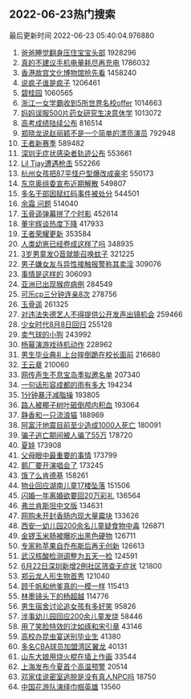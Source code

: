 ## 2022-06-23热门搜索 
最后更新时间 2022-06-23 05:40:04.976880 
1. [爸爸睡觉翻身压住宝宝头部](https://s.weibo.com/weibo?q=%23%E7%88%B8%E7%88%B8%E7%9D%A1%E8%A7%89%E7%BF%BB%E8%BA%AB%E5%8E%8B%E4%BD%8F%E5%AE%9D%E5%AE%9D%E5%A4%B4%E9%83%A8%23&Refer=top) 1928296
1. [真的不建议手机电量耗尽再充电](https://s.weibo.com/weibo?q=%23%E7%9C%9F%E7%9A%84%E4%B8%8D%E5%BB%BA%E8%AE%AE%E6%89%8B%E6%9C%BA%E7%94%B5%E9%87%8F%E8%80%97%E5%B0%BD%E5%86%8D%E5%85%85%E7%94%B5%23&Refer=top) 1786032
1. [香港故宫文化博物馆抢先看](https://s.weibo.com/weibo?q=%23%E9%A6%99%E6%B8%AF%E6%95%85%E5%AE%AB%E6%96%87%E5%8C%96%E5%8D%9A%E7%89%A9%E9%A6%86%E6%8A%A2%E5%85%88%E7%9C%8B%23&Refer=top) 1458240
1. [说疯子谁是疯子](https://s.weibo.com/weibo?q=%E8%AF%B4%E7%96%AF%E5%AD%90%E8%B0%81%E6%98%AF%E7%96%AF%E5%AD%90&Refer=top) 1206461
1. [碧桂园](https://s.weibo.com/weibo?q=%E7%A2%A7%E6%A1%82%E5%9B%AD&Refer=top) 1060565
1. [浙江一女学霸收到5所世界名校offer](https://s.weibo.com/weibo?q=%23%E6%B5%99%E6%B1%9F%E4%B8%80%E5%A5%B3%E5%AD%A6%E9%9C%B8%E6%94%B6%E5%88%B05%E6%89%80%E4%B8%96%E7%95%8C%E5%90%8D%E6%A0%A1offer%23&Refer=top) 1014663
1. [妈妈误服500片药女研究生决意休学](https://s.weibo.com/weibo?q=%23%E5%A6%88%E5%A6%88%E8%AF%AF%E6%9C%8D500%E7%89%87%E8%8D%AF%E5%A5%B3%E7%A0%94%E7%A9%B6%E7%94%9F%E5%86%B3%E6%84%8F%E4%BC%91%E5%AD%A6%23&Refer=top) 1013072
1. [高考成绩陆续公布](https://s.weibo.com/weibo?q=%23%E9%AB%98%E8%80%83%E6%88%90%E7%BB%A9%E9%99%86%E7%BB%AD%E5%85%AC%E5%B8%83%23&Refer=top) 816514
1. [郑晓龙说赵丽颖不是一个简单的漂亮演员](https://s.weibo.com/weibo?q=%23%E9%83%91%E6%99%93%E9%BE%99%E8%AF%B4%E8%B5%B5%E4%B8%BD%E9%A2%96%E4%B8%8D%E6%98%AF%E4%B8%80%E4%B8%AA%E7%AE%80%E5%8D%95%E7%9A%84%E6%BC%82%E4%BA%AE%E6%BC%94%E5%91%98%23&Refer=top) 792948
1. [王者新赛季](https://s.weibo.com/weibo?q=%23%E7%8E%8B%E8%80%85%E6%96%B0%E8%B5%9B%E5%AD%A3%23&Refer=top) 589482
1. [深圳无症状感染者轨迹公布](https://s.weibo.com/weibo?q=%23%E6%B7%B1%E5%9C%B3%E6%97%A0%E7%97%87%E7%8A%B6%E6%84%9F%E6%9F%93%E8%80%85%E8%BD%A8%E8%BF%B9%E5%85%AC%E5%B8%83%23&Refer=top) 553661
1. [Lil Tjay遭遇枪击](https://s.weibo.com/weibo?q=Lil%20Tjay%E9%81%AD%E9%81%87%E6%9E%AA%E5%87%BB&Refer=top) 552266
1. [杭州女孩把87平怪户型爆改成豪宅](https://s.weibo.com/weibo?q=%23%E6%9D%AD%E5%B7%9E%E5%A5%B3%E5%AD%A9%E6%8A%8A87%E5%B9%B3%E6%80%AA%E6%88%B7%E5%9E%8B%E7%88%86%E6%94%B9%E6%88%90%E8%B1%AA%E5%AE%85%23&Refer=top) 550173
1. [东京奥组委宣布近期解散](https://s.weibo.com/weibo?q=%23%E4%B8%9C%E4%BA%AC%E5%A5%A5%E7%BB%84%E5%A7%94%E5%AE%A3%E5%B8%83%E8%BF%91%E6%9C%9F%E8%A7%A3%E6%95%A3%23&Refer=top) 549807
1. [多名干部因赋红码事件被处分](https://s.weibo.com/weibo?q=%23%E5%A4%9A%E5%90%8D%E5%B9%B2%E9%83%A8%E5%9B%A0%E8%B5%8B%E7%BA%A2%E7%A0%81%E4%BA%8B%E4%BB%B6%E8%A2%AB%E5%A4%84%E5%88%86%23&Refer=top) 544501
1. [余霜 问题](https://s.weibo.com/weibo?q=%E4%BD%99%E9%9C%9C%20%E9%97%AE%E9%A2%98&Refer=top) 514040
1. [玉骨遥弹幕拼了个时影](https://s.weibo.com/weibo?q=%23%E7%8E%89%E9%AA%A8%E9%81%A5%E5%BC%B9%E5%B9%95%E6%8B%BC%E4%BA%86%E4%B8%AA%E6%97%B6%E5%BD%B1%23&Refer=top) 452614
1. [董宇辉谈热度下降](https://s.weibo.com/weibo?q=%23%E8%91%A3%E5%AE%87%E8%BE%89%E8%B0%88%E7%83%AD%E5%BA%A6%E4%B8%8B%E9%99%8D%23&Refer=top) 417933
1. [王者荣耀更新](https://s.weibo.com/weibo?q=%23%E7%8E%8B%E8%80%85%E8%8D%A3%E8%80%80%E6%9B%B4%E6%96%B0%23&Refer=top) 353584
1. [人类幼崽已经卷成这样了吗](https://s.weibo.com/weibo?q=%23%E4%BA%BA%E7%B1%BB%E5%B9%BC%E5%B4%BD%E5%B7%B2%E7%BB%8F%E5%8D%B7%E6%88%90%E8%BF%99%E6%A0%B7%E4%BA%86%E5%90%97%23&Refer=top) 348935
1. [3岁男童发O音就能召唤蚊子](https://s.weibo.com/weibo?q=%233%E5%B2%81%E7%94%B7%E7%AB%A5%E5%8F%91O%E9%9F%B3%E5%B0%B1%E8%83%BD%E5%8F%AC%E5%94%A4%E8%9A%8A%E5%AD%90%23&Refer=top) 321225
1. [男子嫌女友与异性接触报警称其卖淫](https://s.weibo.com/weibo?q=%23%E7%94%B7%E5%AD%90%E5%AB%8C%E5%A5%B3%E5%8F%8B%E4%B8%8E%E5%BC%82%E6%80%A7%E6%8E%A5%E8%A7%A6%E6%8A%A5%E8%AD%A6%E7%A7%B0%E5%85%B6%E5%8D%96%E6%B7%AB%23&Refer=top) 309076
1. [事情是这样的](https://s.weibo.com/weibo?q=%E4%BA%8B%E6%83%85%E6%98%AF%E8%BF%99%E6%A0%B7%E7%9A%84&Refer=top) 306093
1. [亚洲已出现猴痘病例](https://s.weibo.com/weibo?q=%23%E4%BA%9A%E6%B4%B2%E5%B7%B2%E5%87%BA%E7%8E%B0%E7%8C%B4%E7%97%98%E7%97%85%E4%BE%8B%23&Refer=top) 284549
1. [可乐cp三分钟连亲8次](https://s.weibo.com/weibo?q=%23%E5%8F%AF%E4%B9%90cp%E4%B8%89%E5%88%86%E9%92%9F%E8%BF%9E%E4%BA%B28%E6%AC%A1%23&Refer=top) 278756
1. [玉骨遥](https://s.weibo.com/weibo?q=%23%E7%8E%89%E9%AA%A8%E9%81%A5%23&Refer=top) 261325
1. [对违法失德艺人不得提供公开发声出镜机会](https://s.weibo.com/weibo?q=%23%E5%AF%B9%E8%BF%9D%E6%B3%95%E5%A4%B1%E5%BE%B7%E8%89%BA%E4%BA%BA%E4%B8%8D%E5%BE%97%E6%8F%90%E4%BE%9B%E5%85%AC%E5%BC%80%E5%8F%91%E5%A3%B0%E5%87%BA%E9%95%9C%E6%9C%BA%E4%BC%9A%23&Refer=top) 259466
1. [少女时代8月8日回归](https://s.weibo.com/weibo?q=%23%E5%B0%91%E5%A5%B3%E6%97%B6%E4%BB%A38%E6%9C%888%E6%97%A5%E5%9B%9E%E5%BD%92%23&Refer=top) 255128
1. [卖气球的小狗](https://s.weibo.com/weibo?q=%23%E5%8D%96%E6%B0%94%E7%90%83%E7%9A%84%E5%B0%8F%E7%8B%97%23&Refer=top) 243992
1. [杨幂演游戏待机动作](https://s.weibo.com/weibo?q=%E6%9D%A8%E5%B9%82%E6%BC%94%E6%B8%B8%E6%88%8F%E5%BE%85%E6%9C%BA%E5%8A%A8%E4%BD%9C&Refer=top) 228962
1. [男生毕业典礼上台摔倒跪在校长面前](https://s.weibo.com/weibo?q=%23%E7%94%B7%E7%94%9F%E6%AF%95%E4%B8%9A%E5%85%B8%E7%A4%BC%E4%B8%8A%E5%8F%B0%E6%91%94%E5%80%92%E8%B7%AA%E5%9C%A8%E6%A0%A1%E9%95%BF%E9%9D%A2%E5%89%8D%23&Refer=top) 216680
1. [王云章](https://s.weibo.com/weibo?q=%E7%8E%8B%E4%BA%91%E7%AB%A0&Refer=top) 210060
1. [网传声生不息宝岛季拟邀名单](https://s.weibo.com/weibo?q=%23%E7%BD%91%E4%BC%A0%E5%A3%B0%E7%94%9F%E4%B8%8D%E6%81%AF%E5%AE%9D%E5%B2%9B%E5%AD%A3%E6%8B%9F%E9%82%80%E5%90%8D%E5%8D%95%23&Refer=top) 207340
1. [一句话形容成都的雨有多大](https://s.weibo.com/weibo?q=%23%E4%B8%80%E5%8F%A5%E8%AF%9D%E5%BD%A2%E5%AE%B9%E6%88%90%E9%83%BD%E7%9A%84%E9%9B%A8%E6%9C%89%E5%A4%9A%E5%A4%A7%23&Refer=top) 194234
1. [1分钟暴汗减脂操](https://s.weibo.com/weibo?q=%231%E5%88%86%E9%92%9F%E6%9A%B4%E6%B1%97%E5%87%8F%E8%84%82%E6%93%8D%23&Refer=top) 193805
1. [路人被椰子树叶砸倒颅内积血](https://s.weibo.com/weibo?q=%23%E8%B7%AF%E4%BA%BA%E8%A2%AB%E6%A4%B0%E5%AD%90%E6%A0%91%E5%8F%B6%E7%A0%B8%E5%80%92%E9%A2%85%E5%86%85%E7%A7%AF%E8%A1%80%23&Refer=top) 193064
1. [静香和一只流浪猫](https://s.weibo.com/weibo?q=%E9%9D%99%E9%A6%99%E5%92%8C%E4%B8%80%E5%8F%AA%E6%B5%81%E6%B5%AA%E7%8C%AB&Refer=top) 188969
1. [阿富汗地震目前至少造成1000人死亡](https://s.weibo.com/weibo?q=%23%E9%98%BF%E5%AF%8C%E6%B1%97%E5%9C%B0%E9%9C%87%E7%9B%AE%E5%89%8D%E8%87%B3%E5%B0%91%E9%80%A0%E6%88%901000%E4%BA%BA%E6%AD%BB%E4%BA%A1%23&Refer=top) 180091
1. [骗子逃亡期间被人骗了55万](https://s.weibo.com/weibo?q=%23%E9%AA%97%E5%AD%90%E9%80%83%E4%BA%A1%E6%9C%9F%E9%97%B4%E8%A2%AB%E4%BA%BA%E9%AA%97%E4%BA%8655%E4%B8%87%23&Refer=top) 178720
1. [夏娃](https://s.weibo.com/weibo?q=%E5%A4%8F%E5%A8%83&Refer=top) 173908
1. [父母眼中最重要的事情](https://s.weibo.com/weibo?q=%23%E7%88%B6%E6%AF%8D%E7%9C%BC%E4%B8%AD%E6%9C%80%E9%87%8D%E8%A6%81%E7%9A%84%E4%BA%8B%E6%83%85%23&Refer=top) 173799
1. [鹅厂要开演唱会了](https://s.weibo.com/weibo?q=%23%E9%B9%85%E5%8E%82%E8%A6%81%E5%BC%80%E6%BC%94%E5%94%B1%E4%BC%9A%E4%BA%86%23&Refer=top) 173245
1. [饿了么肯德基](https://s.weibo.com/weibo?q=%E9%A5%BF%E4%BA%86%E4%B9%88%E8%82%AF%E5%BE%B7%E5%9F%BA&Refer=top) 158261
1. [物业回应湖南儿童17楼坠落](https://s.weibo.com/weibo?q=%23%E7%89%A9%E4%B8%9A%E5%9B%9E%E5%BA%94%E6%B9%96%E5%8D%97%E5%84%BF%E7%AB%A517%E6%A5%BC%E5%9D%A0%E8%90%BD%23&Refer=top) 151506
1. [闪婚一年离婚欲要回20万彩礼](https://s.weibo.com/weibo?q=%23%E9%97%AA%E5%A9%9A%E4%B8%80%E5%B9%B4%E7%A6%BB%E5%A9%9A%E6%AC%B2%E8%A6%81%E5%9B%9E20%E4%B8%87%E5%BD%A9%E7%A4%BC%23&Refer=top) 136564
1. [弗兰肯斯坦中文版](https://s.weibo.com/weibo?q=%23%E5%BC%97%E5%85%B0%E8%82%AF%E6%96%AF%E5%9D%A6%E4%B8%AD%E6%96%87%E7%89%88%23&Refer=top) 134631
1. [网购未开封香肠内现大量霉块](https://s.weibo.com/weibo?q=%23%E7%BD%91%E8%B4%AD%E6%9C%AA%E5%BC%80%E5%B0%81%E9%A6%99%E8%82%A0%E5%86%85%E7%8E%B0%E5%A4%A7%E9%87%8F%E9%9C%89%E5%9D%97%23&Refer=top) 133626
1. [西安一幼儿园200余名儿童疑食物中毒](https://s.weibo.com/weibo?q=%23%E8%A5%BF%E5%AE%89%E4%B8%80%E5%B9%BC%E5%84%BF%E5%9B%AD200%E4%BD%99%E5%90%8D%E5%84%BF%E7%AB%A5%E7%96%91%E9%A3%9F%E7%89%A9%E4%B8%AD%E6%AF%92%23&Refer=top) 126871
1. [金锣玉米肠被曝吃出黑色硬物](https://s.weibo.com/weibo?q=%23%E9%87%91%E9%94%A3%E7%8E%89%E7%B1%B3%E8%82%A0%E8%A2%AB%E6%9B%9D%E5%90%83%E5%87%BA%E9%BB%91%E8%89%B2%E7%A1%AC%E7%89%A9%23&Refer=top) 126711
1. [专家称苹果自乔布斯后再无创新](https://s.weibo.com/weibo?q=%23%E4%B8%93%E5%AE%B6%E7%A7%B0%E8%8B%B9%E6%9E%9C%E8%87%AA%E4%B9%94%E5%B8%83%E6%96%AF%E5%90%8E%E5%86%8D%E6%97%A0%E5%88%9B%E6%96%B0%23&Refer=top) 126613
1. [武汉核酸检测调整为五天一检](https://s.weibo.com/weibo?q=%23%E6%AD%A6%E6%B1%89%E6%A0%B8%E9%85%B8%E6%A3%80%E6%B5%8B%E8%B0%83%E6%95%B4%E4%B8%BA%E4%BA%94%E5%A4%A9%E4%B8%80%E6%A3%80%23&Refer=top) 124591
1. [6月22日深圳新增2例社区筛查无症状](https://s.weibo.com/weibo?q=6%E6%9C%8822%E6%97%A5%E6%B7%B1%E5%9C%B3%E6%96%B0%E5%A2%9E2%E4%BE%8B%E7%A4%BE%E5%8C%BA%E7%AD%9B%E6%9F%A5%E6%97%A0%E7%97%87%E7%8A%B6&Refer=top) 121800
1. [郑云龙人形生物首秀](https://s.weibo.com/weibo?q=%23%E9%83%91%E4%BA%91%E9%BE%99%E4%BA%BA%E5%BD%A2%E7%94%9F%E7%89%A9%E9%A6%96%E7%A7%80%23&Refer=top) 121040
1. [顾千帆和他爹真的一模一样](https://s.weibo.com/weibo?q=%23%E9%A1%BE%E5%8D%83%E5%B8%86%E5%92%8C%E4%BB%96%E7%88%B9%E7%9C%9F%E7%9A%84%E4%B8%80%E6%A8%A1%E4%B8%80%E6%A0%B7%23&Refer=top) 115413
1. [林墨镜头下的杨超越](https://s.weibo.com/weibo?q=%23%E6%9E%97%E5%A2%A8%E9%95%9C%E5%A4%B4%E4%B8%8B%E7%9A%84%E6%9D%A8%E8%B6%85%E8%B6%8A%23&Refer=top) 114776
1. [男生宿舍讨论追女孩有多好笑](https://s.weibo.com/weibo?q=%23%E7%94%B7%E7%94%9F%E5%AE%BF%E8%88%8D%E8%AE%A8%E8%AE%BA%E8%BF%BD%E5%A5%B3%E5%AD%A9%E6%9C%89%E5%A4%9A%E5%A5%BD%E7%AC%91%23&Refer=top) 95826
1. [涉事幼儿园回应200余儿童发烧](https://s.weibo.com/weibo?q=%23%E6%B6%89%E4%BA%8B%E5%B9%BC%E5%84%BF%E5%9B%AD%E5%9B%9E%E5%BA%94200%E4%BD%99%E5%84%BF%E7%AB%A5%E5%8F%91%E7%83%A7%23&Refer=top) 58446
1. [用了笑脸特效的沈如琢和宋引章](https://s.weibo.com/weibo?q=%23%E7%94%A8%E4%BA%86%E7%AC%91%E8%84%B8%E7%89%B9%E6%95%88%E7%9A%84%E6%B2%88%E5%A6%82%E7%90%A2%E5%92%8C%E5%AE%8B%E5%BC%95%E7%AB%A0%23&Refer=top) 43146
1. [高校办昆虫宴送别毕业生](https://s.weibo.com/weibo?q=%23%E9%AB%98%E6%A0%A1%E5%8A%9E%E6%98%86%E8%99%AB%E5%AE%B4%E9%80%81%E5%88%AB%E6%AF%95%E4%B8%9A%E7%94%9F%23&Refer=top) 41380
1. [多名CBA球员加盟湾区翼龙](https://s.weibo.com/weibo?q=%23%E5%A4%9A%E5%90%8DCBA%E7%90%83%E5%91%98%E5%8A%A0%E7%9B%9F%E6%B9%BE%E5%8C%BA%E7%BF%BC%E9%BE%99%23&Refer=top) 40131
1. [山东大娘用烧火棍在墙上作画](https://s.weibo.com/weibo?q=%23%E5%B1%B1%E4%B8%9C%E5%A4%A7%E5%A8%98%E7%94%A8%E7%83%A7%E7%81%AB%E6%A3%8D%E5%9C%A8%E5%A2%99%E4%B8%8A%E4%BD%9C%E7%94%BB%23&Refer=top) 33544
1. [上海发布今夏首个高温预警](https://s.weibo.com/weibo?q=%23%E4%B8%8A%E6%B5%B7%E5%8F%91%E5%B8%83%E4%BB%8A%E5%A4%8F%E9%A6%96%E4%B8%AA%E9%AB%98%E6%B8%A9%E9%A2%84%E8%AD%A6%23&Refer=top) 20514
1. [邓家佳说密室逃脱是没有真人NPC吗](https://s.weibo.com/weibo?q=%23%E9%82%93%E5%AE%B6%E4%BD%B3%E8%AF%B4%E5%AF%86%E5%AE%A4%E9%80%83%E8%84%B1%E6%98%AF%E6%B2%A1%E6%9C%89%E7%9C%9F%E4%BA%BANPC%E5%90%97%23&Refer=top) 18750
1. [中国花游队演绎巾帼英雄](https://s.weibo.com/weibo?q=%23%E4%B8%AD%E5%9B%BD%E8%8A%B1%E6%B8%B8%E9%98%9F%E6%BC%94%E7%BB%8E%E5%B7%BE%E5%B8%BC%E8%8B%B1%E9%9B%84%23&Refer=top) 13560

